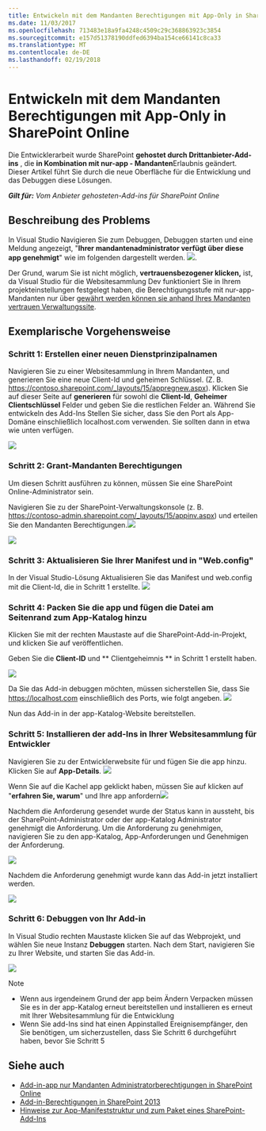 ```yaml
---
title: Entwickeln mit dem Mandanten Berechtigungen mit App-Only in SharePoint Online
ms.date: 11/03/2017
ms.openlocfilehash: 713483e18a9fa4248c4509c29c368863923c3854
ms.sourcegitcommit: e157d51378190ddfed6394ba154ce66141c8ca33
ms.translationtype: MT
ms.contentlocale: de-DE
ms.lasthandoff: 02/19/2018
---
```

# <a name="developing-using-tenant-permissions-with-app-only-in-sharepoint-online"></a>Entwickeln mit dem Mandanten Berechtigungen mit App-Only in SharePoint Online

Die Entwicklerarbeit wurde SharePoint **gehostet durch Drittanbieter-Add-ins** , die **in Kombination mit nur-app - Mandanten**Erlaubnis geändert. Dieser Artikel führt Sie durch die neue Oberfläche für die Entwicklung und das Debuggen diese Lösungen. 

_**Gilt für:** Vom Anbieter gehosteten-Add-ins für SharePoint Online_


## <a name="understanding-the-problem"></a>Beschreibung des Problems
In Visual Studio Navigieren Sie zum Debuggen, Debuggen starten und eine Meldung angezeigt, "**Ihrer mandantenadministrator verfügt über diese app genehmigt**" wie im folgenden dargestellt werden.
![](http://i.imgur.com/oFH9oqb.png). 

Der Grund, warum Sie ist nicht möglich, **vertrauensbezogener klicken,** ist, da Visual Studio für die Websitesammlung Dev funktioniert Sie in Ihrem projekteinstellungen festgelegt haben, die Berechtigungsstufe mit nur-app-Mandanten nur über [gewährt werden können sie anhand Ihres Mandanten vertrauen Verwaltungssite](https://msdn.microsoft.com/en-us/pnp_articles/how-to-provide-add-in-app-only-tenant-administrative-permissions-in-sharepoint-online).

## <a name="walkthrough"></a>Exemplarische Vorgehensweise
### <a name="step-1-create-a-new-service-principal"></a>Schritt 1: Erstellen einer neuen Dienstprinzipalnamen
Navigieren Sie zu einer Websitesammlung in Ihrem Mandanten, und generieren Sie eine neue Client-Id und geheimen Schlüssel. (Z. B. https://contoso.sharepoint.com/_layouts/15/appregnew.aspx). Klicken Sie auf dieser Seite auf **generieren** für sowohl die **Client-Id**, **Geheimer Clientschlüssel** Felder und geben Sie die restlichen Felder an. Während Sie entwickeln des Add-Ins Stellen Sie sicher, dass Sie den Port als App-Domäne einschließlich localhost.com verwenden. Sie sollten dann in etwa wie unten verfügen.

![](http://i.imgur.com/5CfHgFD.png)

### <a name="step-2-grant-tenant-permissions"></a>Schritt 2: Grant-Mandanten Berechtigungen
Um diesen Schritt ausführen zu können, müssen Sie eine SharePoint Online-Administrator sein. 

Navigieren Sie zu der SharePoint-Verwaltungskonsole (z. B. https://contoso-admin.sharepoint.com/_layouts/15/appinv.aspx) und erteilen Sie den Mandanten Berechtigungen.![](http://i.imgur.com/EGuJG3a.png)

![](http://i.imgur.com/dst9ZdP.png)


### <a name="step-3-update-your-manifest-and-webconfig"></a>Schritt 3: Aktualisieren Sie Ihrer Manifest und in "Web.config"
In der Visual Studio-Lösung Aktualisieren Sie das Manifest und web.config mit die Client-Id, die in Schritt 1 erstellte.
![](http://i.imgur.com/fKkLIde.png)


### <a name="step-4-package-the-app-and-add-the-app-file-to-the-app-catalog"></a>Schritt 4: Packen Sie die app und fügen die Datei am Seitenrand zum App-Katalog hinzu
Klicken Sie mit der rechten Maustaste auf die SharePoint-Add-in-Projekt, und klicken Sie auf veröffentlichen.

Geben Sie die **Client-ID** und ** Clientgeheimnis ** in Schritt 1 erstellt haben.

![](http://i.imgur.com/XpM9rwb.png)

Da Sie das Add-in debuggen möchten, müssen sicherstellen Sie, dass Sie https://localhost.com einschließlich des Ports, wie folgt angeben.
![](http://i.imgur.com/nQmSbPC.png)

Nun das Add-in in der app-Katalog-Website bereitstellen.

### <a name="step-5-install-your-add-in-in-your-developer-site-collection"></a>Schritt 5: Installieren der add-Ins in Ihrer Websitesammlung für Entwickler

Navigieren Sie zu der Entwicklerwebsite für und fügen Sie die app hinzu. Klicken Sie auf **App-Details**.
![](http://i.imgur.com/Aihr4r7.png)

Wenn Sie auf die Kachel app geklickt haben, müssen Sie auf klicken auf "**erfahren Sie, warum**" und Ihre app anfordern![](http://i.imgur.com/DwWUkG0.png)

Nachdem die Anforderung gesendet wurde der Status kann in aussteht, bis der SharePoint-Administrator oder der app-Katalog Administrator genehmigt die Anforderung. Um die Anforderung zu genehmigen, navigieren Sie zu den app-Katalog, App-Anforderungen und Genehmigen der Anforderung.

![](http://i.imgur.com/yZ8vNEc.png)

Nachdem die Anforderung genehmigt wurde kann das Add-in jetzt installiert werden.

![](http://i.imgur.com/PMitOEY.png)

### <a name="step-6-debug-your-add-in"></a>Schritt 6: Debuggen von Ihr Add-in
In Visual Studio rechten Maustaste klicken Sie auf das Webprojekt, und wählen Sie neue Instanz **Debuggen** starten. Nach dem Start, navigieren Sie zu Ihrer Website, und starten Sie das Add-in.

![](http://i.imgur.com/Y5vAlDr.png)

> [!NOTE] 
> - Wenn aus irgendeinem Grund der app beim Ändern Verpacken müssen Sie es in der app-Katalog erneut bereitstellen und installieren es erneut mit Ihrer Websitesammlung für die Entwicklung
> - Wenn Sie add-Ins sind hat einen Appinstalled Ereignisempfänger, den Sie benötigen, um sicherzustellen, dass Sie Schritt 6 durchgeführt haben, bevor Sie Schritt 5


## <a name="see-also"></a>Siehe auch
<a name="bk_addresources"> </a>

- [Add-in-app nur Mandanten Administratorberechtigungen in SharePoint Online](https://msdn.microsoft.com/en-us/pnp_articles/how-to-provide-add-in-app-only-tenant-administrative-permissions-in-sharepoint-online)
- [Add-in-Berechtigungen in SharePoint 2013](https://msdn.microsoft.com/en-us/library/office/fp142383.aspx)
- [Hinweise zur App-Manifeststruktur und zum Paket eines SharePoint-Add-Ins](https://msdn.microsoft.com/en-us/library/office/fp179918.aspx)

